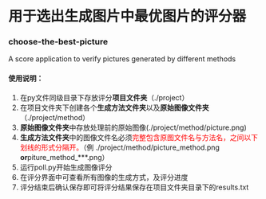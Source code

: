 # 用于选出生成图片中最优图片的评分器
### choose-the-best-picture
A score application to verify pictures generated by different methods</br>

#### 使用说明：

1. 在py文件同级目录下存放评分**项目文件夹**（./project）
2. 在项目文件夹下创建各个**生成方法文件夹**以及**原始图像文件夹**（./project/method）
3. **原始图像文件夹**中存放处理前的原始图像(./project/method/picture.png)
4. **生成方法文件夹**中的图像文件名必须<font color=red>完整包含原图文件名与方法名，之间以下划线的形式分隔开。</font>（例 ./project/method/picture_method.png **or**piture_method_***.png）
5. 运行poll.py开始生成图像评分
6. 在评分界面中可查看所有图像的生成方式，及评分进度
7. 评分结束后确认保存即可将评分结果保存在项目文件夹目录下的results.txt

</br>